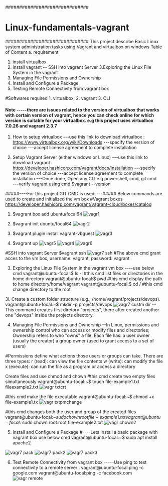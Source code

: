 ##############################
# Linux-fundamentals-vagrant #
##############################
This project describe Basic Linux system administration tasks using Vagrant and virtualbox on windows
Table of Content
a. requirement
1. install virtualbox
2. install vagrant
-- SSH into vagrant Server
3.Exploring the Linux File System in the vagrant
4. Managing File Permissions and Ownership
5. Install and Configure a Package
6. Testing Remote Connectivity from vagrant box
   
#Softwares required 1. virtualbox, 2. vagrant 3. CLI
#### Note -----there are issues related to the version of virtualbox that works with certain version of vagrant, hence you can check online for which version is suitable for your virtualbox. e.g this project uses virtualbox 7.0.26 and vagrant 2.3.7

1. How to setup virtualbox
    ---use this link to download virtualbox : https://www.virtualbox.org/wiki/Downloads
    ---specify the version of choice
    ---accept license agreement to complete installation

2. Setup Vagrant Server (either windows or Linux)
    ---use this link to download vagrant : https://developer.hashicorp.com/vagrant/docs/installation
    ---specify the version of choice
    ---accept license agreement to complete installation
    ---Once done, Open any CLI e.g powershell, cmd, git cmd  
    ---verify vagrant using cmd $vagrant --version

#####----For this project GIT CMD is used----#####
Below commands are used to create and initialized the vm box   #Vagrant boxes https://developer.hashicorp.com/vagrant/vagrant-cloud/boxes/catalog

1. $vagrant box add ubuntu/focal64
![vagr1](https://github.com/user-attachments/assets/268559a8-010f-4e95-bb4b-cd4365051bb4)

2. $vagrant init ubuntu/focal64
   ![vagr2](https://github.com/user-attachments/assets/a7082f18-47e6-49bd-862c-168a80419e73)

3. $vagrant plugin install vagrant-vbguest
![vagr3](https://github.com/user-attachments/assets/63692af8-f558-416e-88f3-d0b7370862c7)

4. $vagrant up
![vagr5](https://github.com/user-attachments/assets/001a8d90-c4cd-405c-9b70-873582dd3488)
![vagr4](https://github.com/user-attachments/assets/14bfbc7c-3fe0-48aa-b501-28835b930890)
![vagr6](https://github.com/user-attachments/assets/f8aec545-5388-4140-81c5-d378a9b4193e)


#SSH into vagrant Server
 $vagrant ssh
![vagr7 ssh](https://github.com/user-attachments/assets/bd7f6c8e-fe06-4159-85a7-ae7c9c304fc5)
#The above cmd grant acces to the vm box,  username: vagrant, password: vagrant

3. Exploring the Linux File System in the vagrant vm box ----use below cmd
vagrant@ubuntu-focal:$ ls -l   #this cmd list files or directories in the home directory
vagrant@ubuntu-focal:$ pwd     #this cmd display the path to home directory/home/vagrant
vagrant@ubuntu-focal:$ cd /    #this cmd change directory to the root
   
3i. Create a custom folder structure (e.g., /home/vagrant/projects/devops).
    vagrant@ubuntu-focal:~$ mkdir -p projects/devops
 ![vagr7 custm dir](https://github.com/user-attachments/assets/bd48e317-192e-49a8-b069-c33c9dbdf1d5)
--This command creates first diretory "projects", there after created another one "devops" inside the projects directory.

4. Managing File Permissions and Ownership
--In Linux, permissions and ownership control who can access or  modify files and directories; Ownership refers to who "owns" a file. Each file has:
a user owner (usually the creator)
a group owner (used to grant access to a set of users)

#Permissions define what actions those users or groups can take. There are three types:
r (read): can view the file contents
w (write): can modify the file
x (execute): can run the file as a program or access a directory

Create files and use chmod and chown 
#this cmd create two empty files simultaneously
 vagrant@ubuntu-focal:~$ touch file-example1.txt fileexample2.txt
 ![vagr txtcrt](https://github.com/user-attachments/assets/829cdc2b-2c7b-4068-91a0-9d59005c185c)
 
#this cmd make the file executable 
vagrant@ubuntu-focal:~$ chmod +x file-example1.tx
![vagr txtpmchange](https://github.com/user-attachments/assets/2183e0ce-84a9-40ab-989b-3d39a624522f)

#this cmd changes both the user and group of the created files
vagrant@ubuntu-focal:~$sudo chown root file-example1.txt
vagrant@ubuntu-focal:~$sudo chown root:root file-example2.txt
![vagr chown2](https://github.com/user-attachments/assets/c364d662-ed72-4818-a2b9-9ebdfc538657)


5. Install and Configure a Package
#----Lets Install a basic package with vagrant box  use below cmd
 vagrant@ubuntu-focal:~$ sudo apt install apache2

![vagr7 pack](https://github.com/user-attachments/assets/7ba44d09-f9b9-413a-8eb2-78e4a10e16a4)
![vagr7 pack2](https://github.com/user-attachments/assets/2ae84ffa-401b-47f3-bf94-0d2d5fb5e623)
![vagr7 pack3](https://github.com/user-attachments/assets/1eb927d3-cded-4f3b-bcd1-48e9b7975ffc)

6. Test Remote Connectivity from vagrant box
-----Use ping to test connectivity to a remote server .
vagrant@ubuntu-focal:ping -c google.com
vagrant@ubuntu-focal:ping -c facebook.com
![vagr remote](https://github.com/user-attachments/assets/de2fff0b-d732-46b4-b8fb-be9a239ccead)

